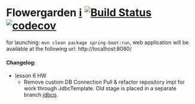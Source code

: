 # Flowergarden [:information_source:](https://github.com/Olezha/Flowergarden/wiki) [![Build Status](https://travis-ci.org/Olezha/Flowergarden.svg?branch=master)](https://travis-ci.org/Olezha/Flowergarden) [![codecov](https://codecov.io/gh/Olezha/Flowergarden/branch/master/graph/badge.svg)](https://codecov.io/gh/Olezha/Flowergarden)

for launching: `mvn clean package spring-boot:run`,
web application will be available at the following url: http://localhost:8080/

#### Changelog:
- lesson 6 HW
    - Remove custom DB Connection Pull & refactor repository impl for work through JdbcTemplate.
    Old stage is placed in a separate branch [jdbcp](https://github.com/Olezha/Flowergarden/tree/jdbcp).
